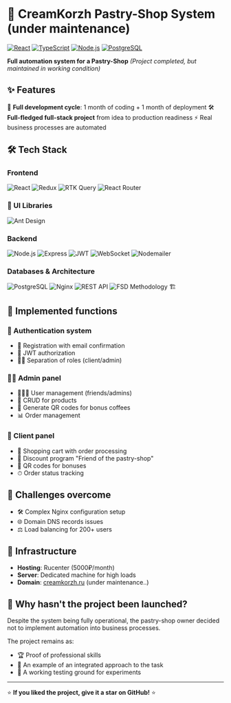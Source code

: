 # 🍰 CreamKorzh Pastry-Shop System (under maintenance)

[![React](https://img.shields.io/badge/-React-61DAFB?style=for-the-badge&logo=react&logoColor=white)](https://reactjs.org/)
[![TypeScript](https://img.shields.io/badge/-TypeScript-3178C6?style=for-the-badge&logo=typescript&logoColor=white)](https://www.typescriptlang.org/)
[![Node.js](https://img.shields.io/badge/-Node.js-339933?style=for-the-badge&logo=node.js&logoColor=white)](https://nodejs.org/)
[![PostgreSQL](https://img.shields.io/badge/-PostgreSQL-4169E1?style=for-the-badge&logo=postgresql&logoColor=white)](https://www.postgresql.org/)

**Full automation system for a Pastry-Shop** 
*(Project completed, but maintained in working condition)*

## ✨ Features

🚀 **Full development cycle**: 1 month of coding + 1 month of deployment 
🛠 **Full-fledged full-stack project** from idea to production readiness 
⚡ Real business processes are automated

## 🛠️ Tech Stack

### Frontend
![React](https://img.shields.io/badge/-React-61DAFB?style=flat&logo=react&logoColor=black)
![Redux](https://img.shields.io/badge/-Redux-764ABC?style=flat&logo=redux&logoColor=white)
![RTK Query](https://img.shields.io/badge/-RTK_Query-764ABC?style=flat&logo=redux&logoColor=white)
![React Router](https://img.shields.io/badge/-React_Router-CA4245?style=flat&logo=react-router&logoColor=white)

### 🎨 UI Libraries
![Ant Design](https://img.shields.io/badge/-Ant_Design-0170FE?style=flat&logo=ant-design&logoColor=white)

### Backend
![Node.js](https://img.shields.io/badge/-Node.js-339933?style=flat&logo=node.js&logoColor=white)
![Express](https://img.shields.io/badge/-Express-000000?style=flat&logo=express&logoColor=white)
![JWT](https://img.shields.io/badge/-JWT-000000?style=flat&logo=json-web-tokens&logoColor=white)
![WebSocket](https://img.shields.io/badge/-WebSocket-010101?style=flat&logo=websocket&logoColor=white)
![Nodemailer](https://img.shields.io/badge/-Nodemailer-009688?style=flat&logo=gmail&logoColor=white)

### Databases & Architecture
![PostgreSQL](https://img.shields.io/badge/-PostgreSQL-4169E1?style=flat&logo=postgresql&logoColor=white)
![Nginx](https://img.shields.io/badge/-Nginx-009639?style=flat&logo=nginx&logoColor=white)
![REST API](https://img.shields.io/badge/-REST_API-FF6C37?style=flat&logo=api&logoColor=white)
![FSD Methodology](https://img.shields.io/badge/-FSD_Methodology-2496ED?style=flat&logo=arc&logoColor=white) 🏗️

## 🎯 Implemented functions

### 🔐 Authentication system
- 📧 Registration with email confirmation
- 🔑 JWT authorization
- 👨‍💼 Separation of roles (client/admin)

### 👨‍🍳 Admin panel
- 🧑‍🤝‍🧑 User management (friends/admins)
- 🍪 CRUD for products
- 🎁 Generate QR codes for bonus coffees
- 📊 Order management

### 🧁 Client panel
- 🛒 Shopping cart with order processing
- 🎫 Discount program "Friend of the pastry-shop"
- 📱 QR codes for bonuses
- ⏱ Order status tracking

## 🚧 Challenges overcome
- 🛠 Complex Nginx configuration setup
- 🌐 Domain DNS records issues
- ⚖️ Load balancing for 200+ users

## 🚀 Infrastructure
- **Hosting**: Rucenter (5000₽/month)
- **Server**: Dedicated machine for high loads
- **Domain**: [creamkorzh.ru](https://creamkorzh.ru) (under maintenance..)

## 📌 Why hasn't the project been launched?
Despite the system being fully operational, the pastry-shop owner decided not to implement automation into business processes.

The project remains as:
- 🏆 Proof of professional skills
- 💼 An example of an integrated approach to the task
- 🔧 A working testing ground for experiments

---

⭐ **If you liked the project, give it a star on GitHub!** ⭐